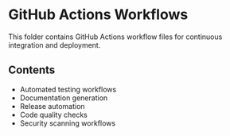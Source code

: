 # GitHub Actions Workflows

This folder contains GitHub Actions workflow files for continuous integration and deployment.

## Contents

- Automated testing workflows
- Documentation generation
- Release automation
- Code quality checks
- Security scanning workflows
